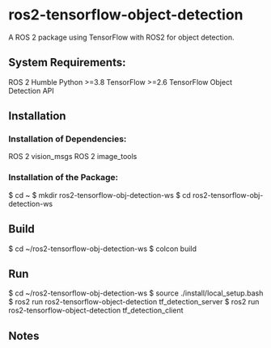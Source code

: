 # ros2-tensorflow-object-detection
A ROS 2 package using TensorFlow with ROS2 for object detection. 

## System Requirements:
ROS 2 Humble
Python >=3.8
TensorFlow >=2.6
TensorFlow Object Detection API

## Installation
### Installation of Dependencies:
ROS 2 vision_msgs
ROS 2 image_tools
### Installation of the Package:
$ cd ~
$ mkdir ros2-tensorflow-obj-detection-ws
$ cd ros2-tensorflow-obj-detection-ws


## Build
$ cd ~/ros2-tensorflow-obj-detection-ws
$ colcon build

## Run
$ cd ~/ros2-tensorflow-obj-detection-ws
$ source ./install/local_setup.bash
$ ros2 run ros2-tensorflow-object-detection tf_detection_server
$ ros2 run ros2-tensorflow-object-detection tf_detection_client


## Notes
